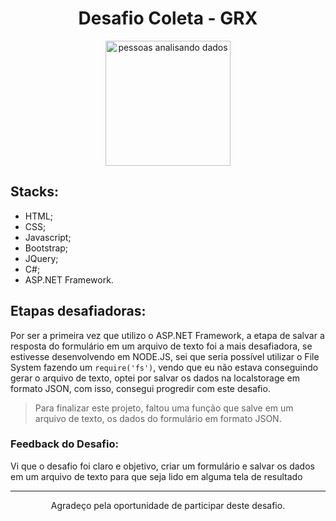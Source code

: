 <h1 align="center">Desafio Coleta - GRX</h1>
<p align="center"><img src="https://www.autovoltz.com/images/about/5d76ee85247be17b353c65be_08-fix.gif" alt="pessoas analisando dados" width="200px"></p>

## Stacks:
- HTML;
- CSS;
- Javascript;
- Bootstrap;
- JQuery;
- C#;
- ASP.NET Framework.

## Etapas desafiadoras:
Por ser a primeira vez que utilizo o ASP.NET Framework, a etapa de salvar a resposta do formulário em um arquivo de texto foi a mais desafiadora, se estivesse desenvolvendo em NODE.JS, sei que seria possível utilizar o File System fazendo um `require('fs')`, vendo que eu não estava conseguindo gerar o arquivo de texto, optei por salvar os dados na localstorage em formato JSON, com isso, consegui progredir com este desafio.

> Para finalizar este projeto, faltou uma função que salve em um arquivo de texto, os dados do formulário em formato JSON.

### Feedback do Desafio:
Vi que o desafio foi claro e objetivo, criar um formulário e salvar os dados em um arquivo de texto para que seja lido em alguma tela de resultado

---

<p align="center">Agradeço pela oportunidade de participar deste desafio.</p>
